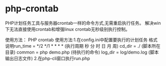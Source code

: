 # php-crontab
PHP计划任务工具与服务器crontab一样的命令方式,无需重启执行任务。
解决win下无法直接使用crontab和增强linux crontab无秒级别执行控制。


使用方法：
   PHP crontab 
  使用方法:1.在config.ini中配置要执行的计划任务
            格式说明run_time = */2 */1 * * * *  (执行周期 秒 分 时 日 月 周)
                   cd_dir = ./ (脚本所在目录)
                   common = php demo.php (待执行的命令)
                   log_dir = log/demo.log (脚本输出日志文件)
          2.在php-cli窗口执行run.php
